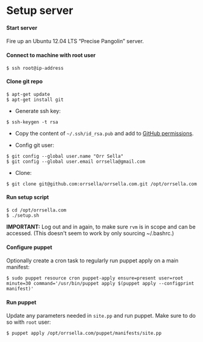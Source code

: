 # Setup server

#### Start server

Fire up an Ubuntu 12.04 LTS “Precise Pangolin” server.

#### Connect to machine with root user

```
$ ssh root@ip-address
```

#### Clone git repo

```
$ apt-get update
$ apt-get install git
```

* Generate ssh key:

```
$ ssh-keygen -t rsa
```

* Copy the content of `~/.ssh/id_rsa.pub` and add to [GitHub permissions](https://github.com/settings/ssh).

* Config git user:

```
$ git config --global user.name "Orr Sella"
$ git config --global user.email orrsella@gmail.com
```

* Clone:

```
$ git clone git@github.com:orrsella/orrsella.com.git /opt/orrsella.com
```

#### Run setup script

```
$ cd /opt/orrsella.com
$ ./setup.sh
```

**IMPORTANT:** Log out and in again, to make sure `rvm` is in scope and can be accessed. (This doesn't seem to work by only sourcing ~/.bashrc.)

#### Configure puppet

Optionally create a cron task to regularly run puppet apply on a main manifest:

```
$ sudo puppet resource cron puppet-apply ensure=present user=root minute=30 command='/usr/bin/puppet apply $(puppet apply --configprint manifest)'
```

#### Run puppet

Update any parameters needed in `site.pp` and run puppet. Make sure to do so with `root` user:

```
$ puppet apply /opt/orrsella.com/puppet/manifests/site.pp
```

